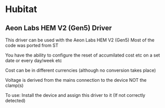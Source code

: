 # Hubitat

Aeon Labs HEM V2 (Gen5) Driver
---------------------------------------

This driver can be used with the Aeon Labs HEM V2 (Gen5)
Most of the code was ported from ST


You have the ability to configure the reset of accumilated cost etc on a set date or every day/week etc

Cost can be in different currencies (although no conversion takes place)

Voltage is derived from the mains connection to the device NOT the clamp(s)


To use: Install the device and assign this driver to it (If not correctly detected)

